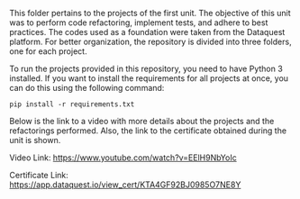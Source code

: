 This folder pertains to the projects of the first unit. The objective of this unit was to perform code refactoring, implement tests, and adhere to best practices. The codes used as a foundation were taken from the Dataquest platform. For better organization, the repository is divided into three folders, one for each project.

To run the projects provided in this repository, you need to have Python 3 installed. If you want to install the requirements for all projects at once, you can do this using the following command:

```
pip install -r requirements.txt
```

Below is the link to a video with more details about the projects and the refactorings performed. Also, the link to the certificate obtained during the unit is shown.

Video Link: https://www.youtube.com/watch?v=EElH9NbYoIc

Certificate Link: https://app.dataquest.io/view_cert/KTA4GF92BJ0985O7NE8Y
